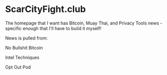 # ScarCityFight.club

The homepage that I want has Bitcoin, Muay Thai, and Privacy Tools news - specific enough that I'll have to build it myself!

News is pulled from:

No Bullshit Bitcoin

Intel Techniques

Opt Out Pod